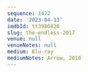 ```yaml
---
sequence: 1472
date: '2023-04-13'
imdbId: tt3986820
slug: the-endless-2017
venue: null
venueNotes: null
medium: Blu-ray
mediumNotes: Arrow, 2018
---
```


